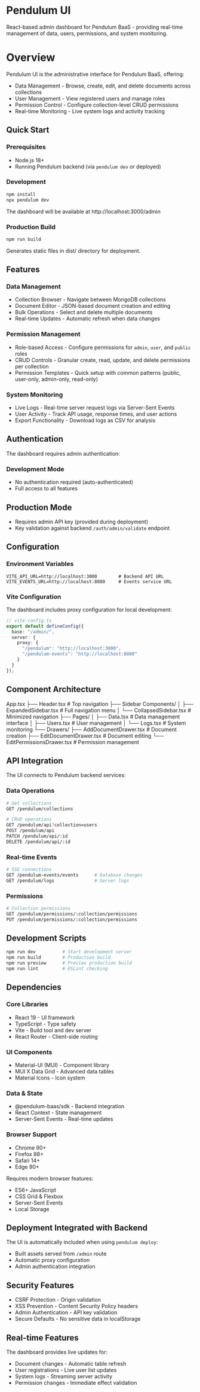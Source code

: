 # Pendulum UI
React-based admin dashboard for Pendulum BaaS - providing real-time management of data, users, permissions, and system monitoring.

# Overview
Pendulum UI is the administrative interface for Pendulum BaaS, offering:

- Data Management - Browse, create, edit, and delete documents across collections
- User Management - View registered users and manage roles
- Permission Control - Configure collection-level CRUD permissions
- Real-time Monitoring - Live system logs and activity tracking

## Quick Start
### Prerequisites

- Node.js 18+
- Running Pendulum backend (via `pendulum dev` or deployed)

### Development
```bash
npm install
npx pendulum dev
```

The dashboard will be available at http://localhost:3000/admin

### Production Build
```bash
npm run build
```

Generates static files in dist/ directory for deployment.

## Features
### Data Management

- Collection Browser - Navigate between MongoDB collections
- Document Editor - JSON-based document creation and editing
- Bulk Operations - Select and delete multiple documents
- Real-time Updates - Automatic refresh when data changes

### Permission Management

- Role-based Access - Configure permissions for `admin`, `user`, and `public` roles
- CRUD Controls - Granular create, read, update, and delete permissions per collection
- Permission Templates - Quick setup with common patterns (public, user-only, admin-only, read-only)

### System Monitoring

- Live Logs - Real-time server request logs via Server-Sent Events
- User Activity - Track API usage, response times, and user actions
- Export Functionality - Download logs as CSV for analysis

## Authentication
The dashboard requires admin authentication:

### Development Mode

- No authentication required (auto-authenticated)
- Full access to all features

## Production Mode

- Requires admin API key (provided during deployment)
- Key validation against backend `/auth/admin/validate` endpoint

## Configuration
### Environment Variables
```env
VITE_API_URL=http://localhost:3000        # Backend API URL
VITE_EVENTS_URL=http://localhost:8080     # Events service URL
```

### Vite Configuration
The dashboard includes proxy configuration for local development:
```typescript
// vite.config.ts
export default defineConfig({
  base: "/admin/",
  server: {
    proxy: {
      "/pendulum": "http://localhost:3000",
      "/pendulum-events": "http://localhost:8080"
    }
  }
});
```

## Component Architecture
App.tsx
├── Header.tsx                     # Top navigation
├── Sidebar Components/
│   ├── ExpandedSidebar.tsx        # Full navigation menu
│   └── CollapsedSidebar.tsx       # Minimized navigation
├── Pages/
│   ├── Data.tsx                   # Data management interface
│   ├── Users.tsx                  # User management
│   └── Logs.tsx                   # System monitoring
└── Drawers/
    ├── AddDocumentDrawer.tsx      # Document creation
    ├── EditDocumentDrawer.tsx     # Document editing
    └── EditPermissionsDrawer.tsx  # Permission management

## API Integration
The UI connects to Pendulum backend services:

### Data Operations
```bash
# Get collections
GET /pendulum/collections

# CRUD operations
GET /pendulum/api?collection=users
POST /pendulum/api
PATCH /pendulum/api/:id
DELETE /pendulum/api/:id
```

### Real-time Events
```bash
# SSE connections
GET /pendulum-events/events      # Database changes
GET /pendulum/logs               # Server logs
```

### Permissions
```bash
# Collection permissions
GET /pendulum/permissions/:collection/permissions
PUT /pendulum/permissions/:collection/permissions
```

## Development Scripts
```bash
npm run dev          # Start development server
npm run build        # Production build
npm run preview      # Preview production build
npm run lint         # ESLint checking
```

## Dependencies
### Core Libraries

- React 19 - UI framework
- TypeScript - Type safety
- Vite - Build tool and dev server
- React Router - Client-side routing

### UI Components

- Material-UI (MUI) - Component library
- MUI X Data Grid - Advanced data tables
- Material Icons - Icon system

### Data & State

- @pendulum-baas/sdk - Backend integration
- React Context - State management
- Server-Sent Events - Real-time updates

### Browser Support

- Chrome 90+
- Firefox 88+
- Safari 14+
- Edge 90+

Requires modern browser features:

- ES6+ JavaScript
- CSS Grid & Flexbox
- Server-Sent Events
- Local Storage

## Deployment Integrated with Backend
The UI is automatically included when using `pendulum deploy`:

- Built assets served from `/admin` route
- Automatic proxy configuration
- Admin authentication integration

## Security Features

- CSRF Protection - Origin validation
- XSS Prevention - Content Security Policy headers
- Admin Authentication - API key validation
- Secure Defaults - No sensitive data in localStorage

## Real-time Features
The dashboard provides live updates for:

- Document changes - Automatic table refresh
- User registrations - Live user list updates
- System logs - Streaming server activity
- Permission changes - Immediate effect validation
